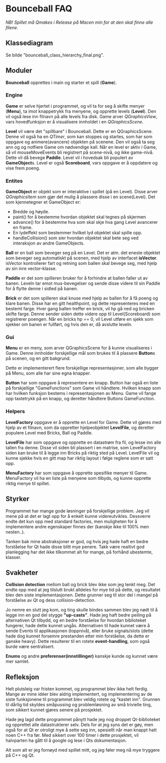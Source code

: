 # Bounceball FAQ

*NB! Spillet må Qmakes i Release på Macen min for at den skal finne alle filene.*

## Klassediagram
Se bilde "bounceball_class_hierarchy_final.png".

## Moduler
**Bounceball** opprettes i main og starter et spill (**Game**).

### Engine
**Game** er selve hjertet i programmet, og vil ta for seg  å skifte menyer (**Menu**), ta imot knappetrykk fra menyene, og opprette levels (**Level**). Den vil også lese inn filnavn på alle levels fra disk.
Game arver *QGraphicsView*, vars hovedfunksjon er å visualisere innholdet i en *QGraphicsScene*.

**Level** vil være det "spillbare" i Bounceball. Dette er en QGraphicsScene. Denne vil også ha en *QTimer*, som kan stoppes og startes, som har som oppgave og animere(avancere) objekten på scenene.
Den vil også ta seg ann og og notfiere Game om nødvendige kall.
Når en level er aktiv i Game, så vil mouseMoveEvents bli registrert på scene-nivå, og ikke game-nivå. Dette vil då bevege **Paddle**.
Level vil i hovedsak bli populert av **GameObject**s.
Level er også **Scoreboard**, vars oppgave er å oppdatere og vise frem poeng.

### Entites
**GameObject** er objekt som er interaktive i spillet (på en Level). Disse arver *QGraphicsItem* som gjør det mulig å plassere disse i en scene(Level). Det som kjennetegner et GameObject er:

* Bredde og høyde.
* paint() for å bestemme hvordan objektet skal tegnes på skjermen
* advance() for å bestemme hva som skal skje hva gang Level avancerer en frame.
* En lydeffekt som bestemmer hvilket lyd objektet skal spille opp.
* handleCollision() som sier hvordan objektet skal bete seg ved interaksjon av andre GameObjects.

**Ball** er en ball som beveger seg på en Level. Det er atm. det eneste objektet som beveger seg automatiskt på scenen, med hjelp av interfacet **isVector**. isVector kontrollerer fart og retning som ballen skal bevege seg, med hjelp av sin inre vector-klasse.

**Paddle** er det som spilleren bruker for å forhindre at ballen faller ut av banen. Leveln tar emot mus-bevegelser og sende disse videre til sin Paddle for å flytte denne i sidled på banen.

**Brick** er det som spilleren skal knuse med hjelp av ballen for å få poeng og klare banen. Disse har en gitt healthpoint, og dette representeres med en bestemt farge. Hver gang ballen treffer en brick, vil hp gå ned og bricken skifte farge. Denne sender siden dette videre opp til Level(Scoreboard) som registrerer poengen. Når en bricks hp == 0, vil Level utføre en sjekk som sjekker om banen er fullført, og hvis den er, då avslutte leveln.

### Gui
**Menu** er en meny, som arver QGraphicsScene for å kunne visualiseres i Game. Denne innholder forskjellige mål som brukes til å plassere **Button**s på scenen, og en gitt bakgrund.

Dette er implementerert flere forskjellige representasjoner, som alle bygger på Menu, som alle har sine egna knapper.

**Button** har som oppgave å representere en knapp. Button har også en liste på forskjellige "GameFunctions" som Game vil håndtere. Hvilken knapp som har hvilken funksjon bestems i representasjonen av Menu.
Game vil fange opp tastetrykk på en knapp, og deretter håndtere Buttons GameFunction.

### Helpers
**LevelFactory** oppgave er å opprette en Level for Game. Dette vil gjøres med hjelp av et filnavn, som da oppretter hjelpeobjektet **LevelFile**, og deretter populere Level med Bricks, Ball og Paddle.

**LevelFile** har som oppgave og opprette en datastrøm fra fil, og lesse inn alle tallen fra denne. Disse vil siden bli plassert i en matrise, som LevelFactory siden kan bruke til å legge inn Bricks på riktig sted på Level.
LevelFile vil og kunne sjekke hvis en gitt map har riktig layout i følge reglene som er satt opp.

**MenuFactory** har som oppgave å opprette spesifike menyer til Game. MenuFactory vil ha en liste på menyene som tilbyds, og kunne opprette riktig menye til spillet.


## Styrker
Programmet har mange gode løsninger på forskjellige problem. Jeg vil mene på at det er lagt opp for å enkelt kunne videreutvikles. Dessverre endte det kun opp med standard factories, men muligheten for å implementere andre egenskaper finnes der (kanskje ikke til 100% men nesten..).

Tanken bak mine abstraksjoner er god, og hvis jeg hade haft en bedre forståelse for Qt hade disse blitt mye penere. Takk være realtivt god planlegging har det ikke tilkommet alt for mange, på forhånd ubestemte, klasser.

## Svakheter
**Collision detection** mellom ball og brick blev ikke som jeg tenkt meg. Det endte opp med at jeg tilslutt brukt alldeles for mye tid på dette, og resultatet blev den siste implementasjonen. Dette grunner seg til stor del i mangel på forståelse av Qt og dess collision-detection.

Jo nemre en slutt jeg kom, og ting skulle bindes sammen blev jeg nødt til å legge inn en god del stygge **"up-casts"**. Hade jeg haft bedre peiling på alternativen Qt tilbydd, og en bedre forståelse for hvordan biblioteket fungerer, hade dette kunnet ungås. Alternativen til hade kunnet være å sende Events til applikasjonen (toppnivå), eller bruke signals/slots (dette hade dog kunnet forsemre prestanden etter min forståelse, da dette er ganske heavy). Dette resulterer til en rotete **event-handling**, som også burde være sentralisert.

**Enums** og andre **preferenser(innstillinger)** kanskje kunde og kunnet være mer samlet.

## Refleksjon
Helt plutsleig var fristen kommet, og programmet blev ikke helt ferdig. Mange av mine idéer blev aldrig implementert, og implementering av de siste funksjonene til programmet blev veldig rotete og "kastet inn". Grunnen til dårlig tid skyldes småpussing og problemløsning av små trivielle ting, som sikkert kunnet gjøres senere på prosjektet.

Hade jeg lagd dette programmet pånytt hade jeg nog droppet Qt-biblioteket og opprettet alle datastrukterer selv. Dels for at jeg syns det er gøy, men også for at Qt er otroligt mye å sette seg inn, spesiellt når man knappt hatt noen C++ fra før. Med sikkert over 100 timer i dette prosjektet, vil halvparten ha gått til å google og lese i Qts dokumentasjon.

Alt som alt er jeg fornøyd med spillet mitt, og jeg føler meg nå mye tryggere på C++ og Qt.

